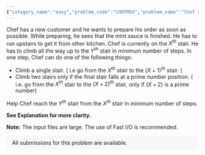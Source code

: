 ```yaml
---
{"category_name":"easy","problem_code":"CHEFMGX","problem_name":"Chef and Magical Steps","problemComponents":{"constraints":"- $1 \\leq T \\leq 10^6$\n- $1 \\leq X \\lt Y \\leq 10^7$\n","constraintsState":true,"subtasks":"","subtasksState":false,"inputFormat":"- The first line contains an integer $T$ denoting the number of test cases. The $T$ test cases then follow.\n- The first line of each test case contains $X$ and $Y$ denoting the starting stair and ending stair respectively.","inputFormatState":true,"outputFormat":"- Output a single integer representing minimum number of steps chef can take to reach from $X^{th}$ to $Y^{th}$ stair.","outputFormatState":true,"sampleTestCases":{"0":{"id":1,"input":"4\n2 10\n5 12\n34 43\n57 63","output":"6\n5\n6\n4","explanation":"**Test case $1$**: Chef starts from $2^{nd}$, goes to $3^{rd}$ stair, then to $5^{th}$ stair as $5$ or $(3+2)$ is prime number. Now, from $5^{th}$ stair, Chef goes to $7^{th}$ stair as $7$ or $(5+2)$ is a prime number, then Chef goes to $8^{th}$ stair, then to $9^{th}$ stair and finally to $10^{th}$ stair. This approach takes a total of $6$ steps which is the minimum possible number of steps Chef can take to reach the $10^{th}$ stair starting from the $2^{nd}$ stair. \n\n**Test case $3$**: Starting from the $34^{th}$ stair, Chef moves through the stairs as following. $34$ \u0026#x2192; $35$ \u0026#x2192; $37$ \u0026#x2192; $38$ \u0026#x2192; $39$ \u0026#x2192; $41$ \u0026#x2192; $43$.","isDeleted":false}}},"video_editorial_url":"","languages_supported":{"0":"CPP14","1":"C","2":"JAVA","3":"PYTH 3.6","4":"CPP17","5":"PYTH","6":"PYP3","7":"CS2","8":"ADA","9":"PYPY","10":"TEXT","11":"PAS fpc","12":"NODEJS","13":"RUBY","14":"PHP","15":"GO","16":"HASK","17":"TCL","18":"PERL","19":"SCALA","20":"LUA","21":"kotlin","22":"BASH","23":"JS","24":"LISP sbcl","25":"rust","26":"PAS gpc","27":"BF","28":"CLOJ","29":"R","30":"D","31":"CAML","32":"FORT","33":"ASM","34":"swift","35":"FS","36":"WSPC","37":"LISP clisp","38":"SQL","39":"SCM guile","40":"PERL6","41":"ERL","42":"CLPS","43":"ICK","44":"NICE","45":"PRLG","46":"ICON","47":"COB","48":"SCM chicken","49":"PIKE","50":"SCM qobi","51":"ST","52":"SQLQ","53":"NEM"},"max_timelimit":2,"source_sizelimit":50000,"problem_author":"shivyyy_21","problem_tester":"mexomerf","date_added":"24-09-2021","tags":{"0":"easy","1":"shivyyy_21","2":"sieve","3":"start16"},"problem_difficulty_level":"Easy","best_tag":"","editorial_url":"https://discuss.codechef.com/problems/CHEFMGX","time":{"view_start_date":1634751002,"submit_start_date":1634751002,"visible_start_date":1634751002,"end_date":1735669800},"is_direct_submittable":false,"problemDiscussURL":"https://discuss.codechef.com/search?q=CHEFMGX","is_proctored":false,"visitedContests":{},"layout":"problem"}
---
```

Chef has a new customer and he wants to prepare his order as soon as possible. While preparing, he sees that the mint sauce is finished. He has to run upstairs to get it from other kitchen. Chef is currently on the $X^{th}$ stair. He has to climb all the way up to the $Y^{th}$ stair in minimum number of steps. In one step, Chef can do one of the following things: 

- Climb a single stair. ( i.e go from the $X^{th}$ stair to the $(X+1)^{th}$ stair. ) 
- Climb two stairs only if the final stair falls at a prime number position. ( i.e. go from the $X^{th}$ stair to the $(X+2)^{th}$ stair, only if $(X + 2$) is a prime number) 

Help Chef reach the $Y^{th}$ stair from the $X^{th}$ stair in minimum number of steps. 

$\textbf{See Explanation for more clarity.}$

**Note:** The input files are large. The use of Fast I/O is recommended.


<aside style='background: #f8f8f8;padding: 10px 15px;'><div>All submissions for this problem are available.</div></aside>